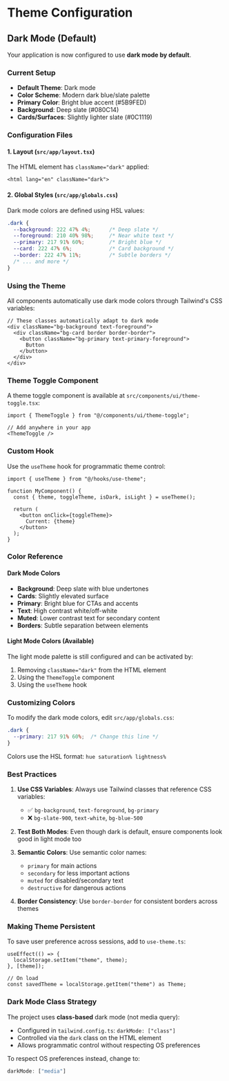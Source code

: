 # Theme Configuration

## Dark Mode (Default)

Your application is now configured to use **dark mode by default**.

### Current Setup

- **Default Theme**: Dark mode
- **Color Scheme**: Modern dark blue/slate palette
- **Primary Color**: Bright blue accent (#5B9FED)
- **Background**: Deep slate (#080C14)
- **Cards/Surfaces**: Slightly lighter slate (#0C1119)

### Configuration Files

#### 1. Layout (`src/app/layout.tsx`)
The HTML element has `className="dark"` applied:
```tsx
<html lang="en" className="dark">
```

#### 2. Global Styles (`src/app/globals.css`)
Dark mode colors are defined using HSL values:
```css
.dark {
  --background: 222 47% 4%;      /* Deep slate */
  --foreground: 210 40% 98%;     /* Near white text */
  --primary: 217 91% 60%;        /* Bright blue */
  --card: 222 47% 6%;            /* Card background */
  --border: 222 47% 11%;         /* Subtle borders */
  /* ... and more */
}
```

### Using the Theme

All components automatically use dark mode colors through Tailwind's CSS variables:

```tsx
// These classes automatically adapt to dark mode
<div className="bg-background text-foreground">
  <div className="bg-card border border-border">
    <button className="bg-primary text-primary-foreground">
      Button
    </button>
  </div>
</div>
```

### Theme Toggle Component

A theme toggle component is available at `src/components/ui/theme-toggle.tsx`:

```tsx
import { ThemeToggle } from "@/components/ui/theme-toggle";

// Add anywhere in your app
<ThemeToggle />
```

### Custom Hook

Use the `useTheme` hook for programmatic theme control:

```tsx
import { useTheme } from "@/hooks/use-theme";

function MyComponent() {
  const { theme, toggleTheme, isDark, isLight } = useTheme();
  
  return (
    <button onClick={toggleTheme}>
      Current: {theme}
    </button>
  );
}
```

### Color Reference

#### Dark Mode Colors
- **Background**: Deep slate with blue undertones
- **Cards**: Slightly elevated surface
- **Primary**: Bright blue for CTAs and accents
- **Text**: High contrast white/off-white
- **Muted**: Lower contrast text for secondary content
- **Borders**: Subtle separation between elements

#### Light Mode Colors (Available)
The light mode palette is still configured and can be activated by:
1. Removing `className="dark"` from the HTML element
2. Using the `ThemeToggle` component
3. Using the `useTheme` hook

### Customizing Colors

To modify the dark mode colors, edit `src/app/globals.css`:

```css
.dark {
  --primary: 217 91% 60%;  /* Change this line */
}
```

Colors use the HSL format: `hue saturation% lightness%`

### Best Practices

1. **Use CSS Variables**: Always use Tailwind classes that reference CSS variables:
   - ✅ `bg-background`, `text-foreground`, `bg-primary`
   - ❌ `bg-slate-900`, `text-white`, `bg-blue-500`

2. **Test Both Modes**: Even though dark is default, ensure components look good in light mode too

3. **Semantic Colors**: Use semantic color names:
   - `primary` for main actions
   - `secondary` for less important actions
   - `muted` for disabled/secondary text
   - `destructive` for dangerous actions

4. **Border Consistency**: Use `border-border` for consistent borders across themes

### Making Theme Persistent

To save user preference across sessions, add to `use-theme.ts`:

```tsx
useEffect(() => {
  localStorage.setItem("theme", theme);
}, [theme]);

// On load
const savedTheme = localStorage.getItem("theme") as Theme;
```

### Dark Mode Class Strategy

The project uses **class-based** dark mode (not media query):
- Configured in `tailwind.config.ts`: `darkMode: ["class"]`
- Controlled via the `dark` class on the HTML element
- Allows programmatic control without respecting OS preferences

To respect OS preferences instead, change to:
```ts
darkMode: ["media"]
```

